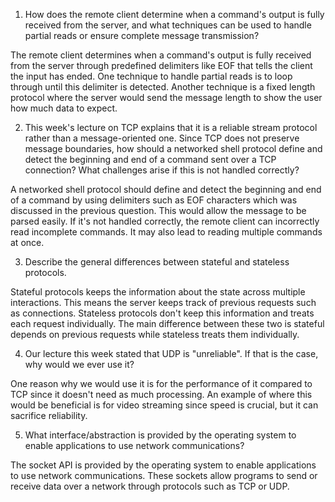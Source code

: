 1. How does the remote client determine when a command's output is fully received from the server, and what techniques can be used to handle partial reads or ensure complete message transmission?

The remote client determines when a command's output is fully received from the server through predefined delimiters like EOF that tells the client the input has ended. One technique to handle partial reads is to loop through until this delimiter is detected. Another technique is a fixed length protocol where the server would send the message length to show the user how much data to expect.

2. This week's lecture on TCP explains that it is a reliable stream protocol rather than a message-oriented one. Since TCP does not preserve message boundaries, how should a networked shell protocol define and detect the beginning and end of a command sent over a TCP connection? What challenges arise if this is not handled correctly?

A networked shell protocol should define and detect the beginning and end of a command by using delimiters such as EOF characters which was discussed in the previous question. This would allow the message to be parsed easily. If it's not handled correctly, the remote client can incorrectly read incomplete commands. It may also lead to reading multiple commands at once.

3. Describe the general differences between stateful and stateless protocols.

Stateful protocols keeps the information about the state across multiple interactions. This means the server keeps track of previous requests such as connections. Stateless protocols don't keep this information and treats each request individually. The main difference between these two is stateful depends on previous requests while stateless treats them individually.

4. Our lecture this week stated that UDP is "unreliable". If that is the case, why would we ever use it?

One reason why we would use it is for the performance of it compared to TCP since it doesn't need as much processing. An example of where this would be beneficial is for video streaming since speed is crucial, but it can sacrifice reliability.

5. What interface/abstraction is provided by the operating system to enable applications to use network communications?

The socket API is provided by the operating system to enable applications to use network communications. These sockets allow programs to send or receive data over a network through protocols such as TCP or UDP.
